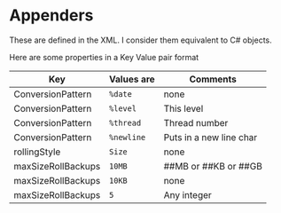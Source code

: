 # Appenders
These are defined in the XML. I consider them equivalent to C# objects.


Here are some properties in a Key Value pair format




 Key						| Values are	|Comments
 ------------				|-------------	|-------------
 ConversionPattern			|```%date```	| none
 ConversionPattern			|```%level```	| This level 
 ConversionPattern			|```%thread```	| Thread number
 ConversionPattern			|```%newline```| Puts in a new line char
 rollingStyle				|```Size```		| none
 maxSizeRollBackups			|```10MB```		| ##MB or ##KB or ##GB
 maxSizeRollBackups			|```10KB```		| none
 maxSizeRollBackups			|```5```		| Any integer 
 
